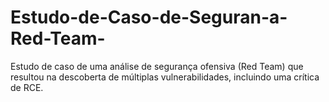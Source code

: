 # Estudo-de-Caso-de-Seguran-a-Red-Team-
Estudo de caso de uma análise de segurança ofensiva (Red Team) que resultou na descoberta de múltiplas vulnerabilidades, incluindo uma crítica de RCE.
